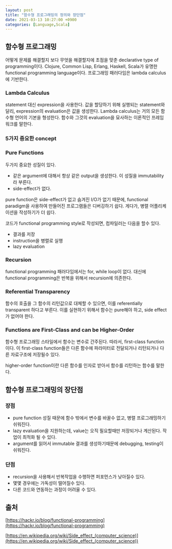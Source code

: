 ```yaml
---
layout: post
title: "함수형 프로그래밍의 정의와 장단점"
date: 2021-03-13 10:27:00 +0900
categories: [Language,Scala]
---
```


## 함수형 프로그래밍

어떻게 문제를 해결할지 보다 무엇을 해결할지에 초점을 맞춘 declarative type of programming이다. Clojure, Common Lisp, Erlang, Haskell, Scala가 유명한 functional programming language이다. 프로그래밍 패러다임은 lambda calculus에 기반한다.

### Lambda Calculus

statement 대신 expression을 사용한다. 값을 할당하기 위해 실행되는 statement와 달리, expression의 evaluation은 값을 생성한다. Lambda calculus는 거의 모든 함수형 언어의 기본을 형성한다. 함수와 그것의 evaluation을 묘사하는 이론적인 프레임워크를 말한다.

### 5가지 중요한 concept

### Pure Functions

두가지 중요한 성질이 있다.

- 같은 argument에 대해서 항상 같은 output을 생성한다. 이 성질을 immutability라 부른다.
- side-effect가 없다.

pure function은 side-effect가 없고 숨겨진 I/O가 없기 때문에, functional paradigm을 사용하여 만들어진 프로그램들은 디버깅하기 쉽다. 게다가, 병렬 어플리케이션을 작성하기가 더 쉽다.

코드가 functional programming style로 작성되면, 컴파일러는 다음을 할수 있다.

- 결과를 저장
- instruction을 병렬로 실행
- lazy evaluation

### Recursion

functional programming 패러다임에서는 for, while loop이 없다. 대신에 functional programming은 반복을 위해서 recursion에 의존한다. 

### Referential Transparency

함수의 호출을 그 함수의 리턴값으로 대체할 수 있으면, 이를 referentially transparent 하다고 부른다. 이를 실현하기 위해서 함수는 pure해야 하고, side effect가 없어야 한다.

### Functions are First-Class and can be Higher-Order

함수형 프로그래밍 스타일에서 함수는 변수로 간주된다. 따라서, first-class function이다. 이 first-class function들은 다른 함수에 파라미터로 전달되거나 리턴되거나 다른 자료구조에 저장될수 있다.

higher-order function이란 다른 함수를 인자로 받아서 함수를 리턴하는 함수를 말한다. 

## 함수형 프로그래밍의 장단점

### 장점

- pure function 성질 때문에 함수 밖에서 변수를 바꿀수 없고, 병렬 프로그래밍하기 쉬워진다.
- lazy evaluation을 지원하는데, value는 오직 필요할때만 저장되거나 계산된다. 작업이 최적화 될 수 있다.
- argument를 읽어서 immutable 결과를 생성하기때문에 debugging, testing이 쉬워진다.

### 단점

- recursion을 사용해서 반복작업을 수행하면 퍼포먼스가 낮아질수 있다.
- 몇몇 경우에는 가독성이 떨어질수 있다.
- 다른 코드와 연동하는 과정이 어려울 수 있다.

## 출처

[https://hackr.io/blog/functional-programming](https://hackr.io/blog/functional-programming)

[https://en.wikipedia.org/wiki/Side_effect_(computer_science)](https://en.wikipedia.org/wiki/Side_effect_(computer_science))

